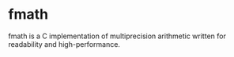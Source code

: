 # fmath

fmath is a C implementation of multiprecision arithmetic written for readability and high-performance.
